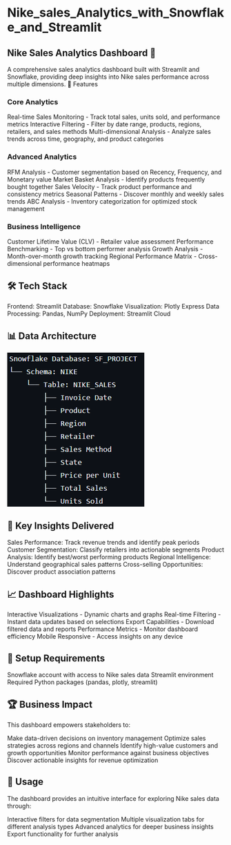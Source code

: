 # Nike_sales_Analytics_with_Snowflake_and_Streamlit
## Nike Sales Analytics Dashboard 👟
A comprehensive sales analytics dashboard built with Streamlit and Snowflake, providing deep insights into Nike sales performance across multiple dimensions.
🚀 Features
### Core Analytics

Real-time Sales Monitoring - Track total sales, units sold, and performance metrics
Interactive Filtering - Filter by date range, products, regions, retailers, and sales methods
Multi-dimensional Analysis - Analyze sales trends across time, geography, and product categories

### Advanced Analytics

RFM Analysis - Customer segmentation based on Recency, Frequency, and Monetary value
Market Basket Analysis - Identify products frequently bought together
Sales Velocity - Track product performance and consistency metrics
Seasonal Patterns - Discover monthly and weekly sales trends
ABC Analysis - Inventory categorization for optimized stock management

### Business Intelligence

Customer Lifetime Value (CLV) - Retailer value assessment
Performance Benchmarking - Top vs bottom performer analysis
Growth Analysis - Month-over-month growth tracking
Regional Performance Matrix - Cross-dimensional performance heatmaps

## 🛠️ Tech Stack

Frontend: Streamlit
Database: Snowflake
Visualization: Plotly Express
Data Processing: Pandas, NumPy
Deployment: Streamlit Cloud

## 📊 Data Architecture
![Project Architecture](images/Architecture.png)

## 🎯 Key Insights Delivered

Sales Performance: Track revenue trends and identify peak periods
Customer Segmentation: Classify retailers into actionable segments
Product Analysis: Identify best/worst performing products
Regional Intelligence: Understand geographical sales patterns
Cross-selling Opportunities: Discover product association patterns

## 📈 Dashboard Highlights

Interactive Visualizations - Dynamic charts and graphs
Real-time Filtering - Instant data updates based on selections
Export Capabilities - Download filtered data and reports
Performance Metrics - Monitor dashboard efficiency
Mobile Responsive - Access insights on any device

## 🔧 Setup Requirements

Snowflake account with access to Nike sales data
Streamlit environment
Required Python packages (pandas, plotly, streamlit)

## 🏆 Business Impact
This dashboard empowers stakeholders to:

Make data-driven decisions on inventory management
Optimize sales strategies across regions and channels
Identify high-value customers and growth opportunities
Monitor performance against business objectives
Discover actionable insights for revenue optimization

## 📱 Usage
The dashboard provides an intuitive interface for exploring Nike sales data through:

Interactive filters for data segmentation
Multiple visualization tabs for different analysis types
Advanced analytics for deeper business insights
Export functionality for further analysis
